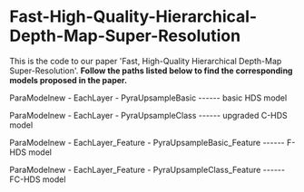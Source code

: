 # Fast-High-Quality-Hierarchical-Depth-Map-Super-Resolution
This is the code to our paper 'Fast, High-Quality Hierarchical Depth-Map Super-Resolution'. 
**Follow the paths listed below to find the corresponding models proposed in the paper.**

ParaModelnew - EachLayer - PyraUpsampleBasic                            ------                basic HDS model 

ParaModelnew - EachLayer - PyraUpsampleClass                            ------                upgraded C-HDS model 

ParaModelnew - EachLayer_Feature - PyraUpsampleBasic_Feature            ------                F-HDS model

ParaModelnew - EachLayer_Feature - PyraUpsampleClass_Feature            ------                FC-HDS model
